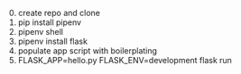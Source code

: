 0. create repo and clone
1. pip install pipenv
2. pipenv shell
3. pipenv install flask
4. populate app script with boilerplating
5. FLASK_APP=hello.py FLASK_ENV=development flask run 
